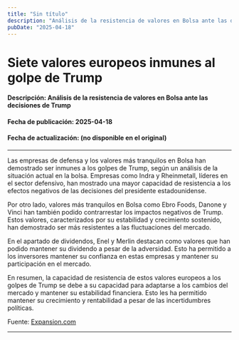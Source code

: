 ```yaml
---
title: "Sin título"
description: "Análisis de la resistencia de valores en Bolsa ante las decisiones de Trump"
pubDate: "2025-04-18"
---
```


# Siete valores europeos inmunes al golpe de Trump

#### Descripción: Análisis de la resistencia de valores en Bolsa ante las decisiones de Trump

#### Fecha de publicación: 2025-04-18

#### Fecha de actualización: (no disponible en el original)

---

Las empresas de defensa y los valores más tranquilos en Bolsa han demostrado ser inmunes a los golpes de Trump, según un análisis de la situación actual en la bolsa. Empresas como Indra y Rheinmetall, líderes en el sector defensivo, han mostrado una mayor capacidad de resistencia a los efectos negativos de las decisiones del presidente estadounidense.

Por otro lado, valores más tranquilos en Bolsa como Ebro Foods, Danone y Vinci han también podido contrarrestar los impactos negativos de Trump. Estos valores, caracterizados por su estabilidad y crecimiento sostenido, han demostrado ser más resistentes a las fluctuaciones del mercado.

En el apartado de dividendos, Enel y Merlin destacan como valores que han podido mantener su dividendo a pesar de la adversidad. Esto ha permitido a los inversores mantener su confianza en estas empresas y mantener su participación en el mercado.

En resumen, la capacidad de resistencia de estos valores europeos a los golpes de Trump se debe a su capacidad para adaptarse a los cambios del mercado y mantener su estabilidad financiera. Esto les ha permitido mantener su crecimiento y rentabilidad a pesar de las incertidumbres políticas.

Fuente: [ Expansion.com ](https://www.expansion.com/ahorro/2025/04/18/68016a24e5fdea07678b457f.html)

---
